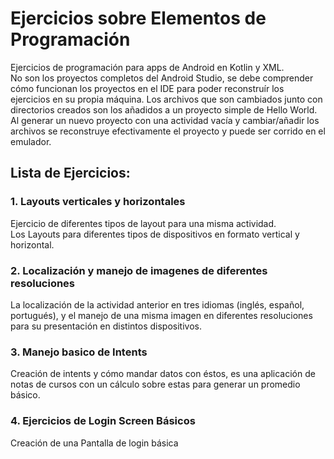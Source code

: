 # Ejercicios sobre Elementos de Programación
Ejercicios de programación para apps de Android en Kotlin y XML.    
No son los proyectos completos del Android Studio, se debe comprender cómo funcionan los proyectos en el IDE 
para poder reconstruír los ejercicios en su propia máquina. Los archivos que son cambiados junto con directorios
creados son los añadidos a un proyecto simple de Hello World. Al generar un nuevo proyecto con una actividad
vacía y cambiar/añadir los archivos se reconstruye efectivamente el proyecto y puede ser corrido en el emulador.
## Lista de Ejercicios:
### 1. Layouts verticales y horizontales
Ejercicio de diferentes tipos de layout para una misma actividad.    
Los Layouts para diferentes tipos de dispositivos en formato vertical y horizontal.
### 2. Localización y manejo de imagenes de diferentes resoluciones
La localización de la actividad anterior en tres idiomas (inglés, español, portugués), y el manejo de una misma 
imagen en diferentes resoluciones para su presentación en distintos dispositivos.
### 3. Manejo basico de Intents
Creación de intents y cómo mandar datos con éstos, es una aplicación de notas de cursos con un cálculo sobre estas
para generar un promedio básico.
### 4. Ejercicios de Login Screen Básicos
Creación de una Pantalla de login básica
